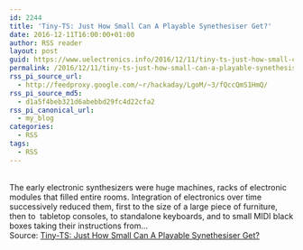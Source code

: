 ```yaml
---
id: 2244
title: 'Tiny-TS: Just How Small Can A Playable Synethesiser Get?'
date: 2016-12-11T16:00:00+01:00
author: RSS reader
layout: post
guid: https://www.uelectronics.info/2016/12/11/tiny-ts-just-how-small-can-a-playable-synethesiser-get/
permalink: /2016/12/11/tiny-ts-just-how-small-can-a-playable-synethesiser-get/
rss_pi_source_url:
  - http://feedproxy.google.com/~r/hackaday/LgoM/~3/fQccQmS1HmQ/
rss_pi_source_md5:
  - d1a5f4beb321d6abebbd29fc4d22cfa2
rss_pi_canonical_url:
  - my_blog
categories:
  - RSS
tags:
  - RSS
---
```

&#013;  
The early electronic synthesizers were huge machines, racks of electronic modules that filled entire rooms. Integration of electronics over time successively reduced them, first to the size of a large piece of furniture, then to  tabletop consoles, to standalone keyboards, and to small MIDI black boxes taking their instructions from…&#013;  
Source: <a href="http://feedproxy.google.com/~r/hackaday/LgoM/~3/fQccQmS1HmQ/" target="_blank">Tiny-TS: Just How Small Can A Playable Synethesiser Get?</a>